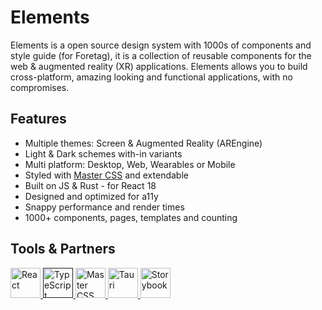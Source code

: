 
# Elements

Elements is a open source design system with 1000s of components and style guide (for Foretag), it is a collection of reusable components for the web & augmented reality (XR) applications. Elements allows you to build cross-platform, amazing looking and functional applications, with no compromises.

## Features

- Multiple themes: Screen & Augmented Reality (AREngine)
- Light & Dark schemes with-in variants
- Multi platform: Desktop, Web, Wearables or Mobile
- Styled with [Master CSS](https://styles.master.co/) and extendable
- Built on JS & Rust - for React 18
- Designed and optimized for a11y
- Snappy performance and render times
- 1000+ components, pages, templates and counting

## Tools & Partners

<a href='https://reactjs.org/?partner=foretag' target='_blank'>
	<img
		alt='React'
		src='https://img.stackshare.io/service/1020/OYIaJ1KK.png' 
		height='48'
	/>
</a>

<a href='' target='_blank'>
	<img 
		alt='TypeScript'
		src='https://img.stackshare.io/service/1612/bynNY5dJ.jpg'
		height='48'
	/>
</a>

<a href='https://styles.master.co/?partner=foretag' target='_blank'>
	<img
		alt='Master CSS'
		src='https://img.stackshare.io/service/40622/default_72e5c614e3ee0663799271b19281ec45c7b2dd8a.jpg' 
		height='48'
	/>
</a>

<a href='https://tauri.app/?partner=foretag' target='_blank'>
	<img 
		alt='Tauri'
		src='https://img.stackshare.io/service/25385/default_ee70e99996d561329cdebbbe31cc780b8936c862.png'
		height='48'
	/>
</a>

<a href='https://storybook.js.org/?partner=foretag' target='_blank'>
	<img
		alt='Storybook'
		src='https://img.stackshare.io/service/9240/sOct-Txm_400x400.png'
		height='48'
	/>
</a>


